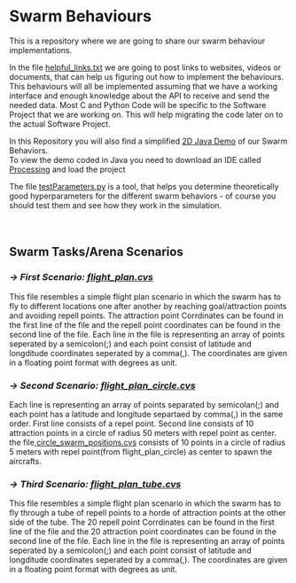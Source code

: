 # Swarm Behaviours
This is a repository where we are going to share our swarm behaviour implementations.

In the file [helpful_links.txt](helpful_links.txt) we are going to post links to websites, videos or documents, that can help us figuring out how to implement the behaviours.
This behaviours will all be implemented assuming that we have a working interface and enough knowledge about the API to receive and send the needed data.
Most C and Python Code will be specific to the Software Project that we are working on.
This will help migrating the code later on to the actual Software Project.

In this Repository you will also find a simplified [2D Java Demo](Java-Demo) of our Swarm Behaviors.<br>
To view the demo coded in Java you need to download an IDE called [Processing](https://processing.org/download/) and load the project

The file [testParameters.py](testParameters.py) is a tool, that helps you determine theoretically good hyperparameters for the different swarm behaviors - of course you should test them and see how they work in the simulation.<br><br><br>


## Swarm Tasks/Arena Scenarios
### *-> First Scenario: [flight_plan.cvs](Project-Code/Scenarios/flight_plan.cvs)*
This file resembles a simple flight plan scenario in which the swarm has to fly to different locations one after another by reaching goal/attraction points and avoiding repell points. The attraction point Corrdinates can be found in the first line of the file and the repell point coordinates can be found in the second line of the file. Each line in the file is representing an array of points seperated by a semicolon(;) and each point consist of latitude and longditude coordinates seperated by a comma(,). The coordinates are given in a floating point format with degrees as unit.

### *-> Second Scenario: [flight_plan_circle.cvs](Project-Code/Scenarios/flight_plan_circle.cvs)*
Each line is representing an array of points separated by semicolan(;) and each point has a latitude and longitude separtaed by comma(,) in the same order. First line consists of a repel point. Second line consists of 10 attraction points in a circle of radius 50 meters with repel point as center. the file,[circle_swarm_positions.cvs](Project-Code/Scenarios/circle_swarm_positions.cvs) consists of 10 points in a circle of radius 5 meters with repel point(from flight_plan_circle) as center to spawn the aircrafts.

### *-> Third Scenario: [flight_plan_tube.cvs](Project-Code/Scenarios/flight_plan_tube.cvs)*
This file resembles a simple flight plan scenario in which the swarm has to fly through a tube of repell points to a horde of attraction points at the other side of the tube. The  20 repell point Corrdinates can be found in the first line of the file and the 20 attraction point coordinates can be found in the second line of the file. Each line in the file is representing an array of points seperated by a semicolon(;) and each point consist of latitude and longditude coordinates seperated by a comma(,). The coordinates are given in a floating point format with degrees as unit.
